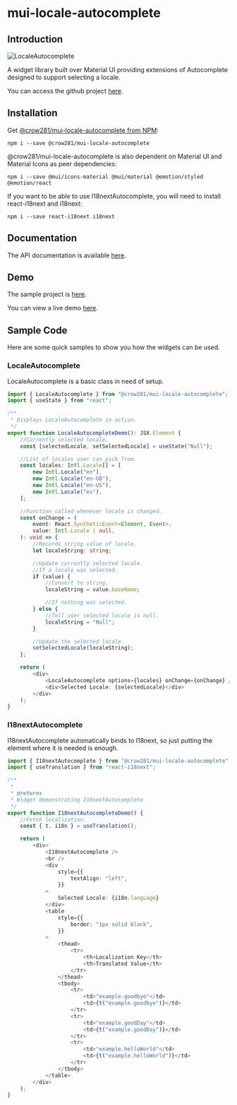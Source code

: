 # mui-locale-autocomplete

## Introduction
![LocaleAutocomplete](https://crow281.github.io/mui-locale-autocomplete/image/LocaleAutocomplete.png)

A widget library built over Material UI providing extensions of Autocomplete designed to support selecting a locale.

You can access the github project [here](https://github.com/Crow281/mui-locale-autocomplete).

## Installation

Get [@crow281/mui-locale-autocomplete from NPM](https://www.npmjs.com/package/@crow281/mui-locale-autocomplete):

```console
npm i --save @crow281/mui-locale-autocomplete
```

@crow281/mui-locale-autocomplete is also dependent on Material UI and Material Icons as peer dependencies:

```console
npm i --save @mui/icons-material @mui/material @emotion/styled @emotion/react
```

If you want to be able to use I18nextAutocomplete, you will need to install react-i18next and i18next:

```console
npm i --save react-i18next i18next
```

## Documentation

The API documentation is available [here](https://crow281.github.io/mui-locale-autocomplete/doc/api/latest/).

## Demo
The sample project is [here](https://github.com/Crow281/mui-locale-autocomplete/blob/main/sample/locale-autocomplete-demo/).

You can view a live demo [here](https://crow281.github.io/mui-locale-autocomplete/sample/locale-autocomplete-demo/).

## Sample Code
Here are some quick samples to show you how the widgets can be used.

### LocaleAutocomplete
LocaleAutocomplete is a basic class in need of setup.

```typescript
import { LocaleAutocomplete } from "@crow281/mui-locale-autocomplete";
import { useState } from "react";

/**
 * Displays LocaleAutocomplete in action.
 */
export function LocaleAutocompleteDemo(): JSX.Element {
    //Currently selected locale.
    const [selectedLocale, setSelectedLocale] = useState("Null");

    //List of locales user can pick from.
    const locales: Intl.Locale[] = [
        new Intl.Locale("en"),
        new Intl.Locale("en-GB"),
        new Intl.Locale("en-US"),
        new Intl.Locale("es"),
    ];

    //Function called whenever locale is changed.
    const onChange = (
        event: React.SyntheticEvent<Element, Event>,
        value: Intl.Locale | null,
    ): void => {
        //Records string value of locale.
        let localeString: string;

        //Update currently selected locale.
        //If a locale was selected.
        if (value) {
            //Convert to string.
            localeString = value.baseName;

            //If nothing was selected.
        } else {
            //Tell user selected locale is null.
            localeString = "Null";
        }

        //Update the selected locale.
        setSelectedLocale(localeString);
    };

    return (
        <div>
            <LocaleAutocomplete options={locales} onChange={onChange} />
            <div>Selected Locale: {selectedLocale}</div>
        </div>
    );
}
```

### I18nextAutocomplete
I18nextAutocomplete automatically binds to I18next, so just putting the element where it is needed is enough.

```typescript
import { I18nextAutocomplete } from "@crow281/mui-locale-autocomplete";
import { useTranslation } from "react-i18next";

/**
 *
 * @returns
 * Widget demonstrating I18nextAutocomplete
 */
export function I18nextAutocompleteDemo() {
    //Fetch localization.
    const { t, i18n } = useTranslation();

    return (
        <div>
            <I18nextAutocomplete />
            <br />
            <div
                style={{
                    textAlign: "left",
                }}
            >
                Selected Locale: {i18n.language}
            </div>
            <table
                style={{
                    border: "1px solid black",
                }}
            >
                <thead>
                    <tr>
                        <th>Localization Key</th>
                        <th>Translated Value</th>
                    </tr>
                </thead>
                <tbody>
                    <tr>
                        <td>"example.goodbye"</td>
                        <td>{t("example.goodbye")}</td>
                    </tr>
                    <tr>
                        <td>"example.goodDay"</td>
                        <td>{t("example.goodDay")}</td>
                    </tr>
                    <tr>
                        <td>"example.helloWorld"</td>
                        <td>{t("example.helloWorld")}</td>
                    </tr>
                </tbody>
            </table>
        </div>
    );
}
```
